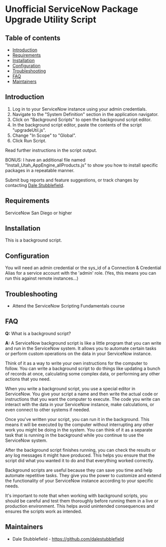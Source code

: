 # Unofficial ServiceNow Package Upgrade Utility Script

## Table of contents
- [Introduction](#introduction)
- [Requirements](#requirements)
- [Installation](#installation)
- [Configuration](#configuration)
- [Troubleshooting](#troubleshooting)
- [FAQ](#faq)
- [Maintainers](#maintainers)

## Introduction

1) Log in to your ServiceNow instance using your admin credentials.
1) Navigate to the "System Definition" section in the application navigator.
1) Click on "Background Scripts" to open the background script editor.
1) In the background script editor, paste the contents of the script "upgradeUtil.js". 
1) Change "In Scope" to "Global".
1) Click Run Script.

Read further instructions in the script output. 

BONUS: I have an additional file named "Install_Utah_AppEngine_allProducts.js" to show you how to install specific packages in a repeatable manner. 

Submit bug reports and feature suggestions, or track changes by contacting [Dale Stubblefield](mailto:dale.stubblefield@servicenow.com).

## Requirements

ServiceNow San Diego or higher

## Installation

This is a background script. 

## Configuration

You will need an admin credential or the sys_id of a Connection & Credential Alias for a service account with the 'admin' role.  (Yes, this means you can run this against remote instances...)

## Troubleshooting

- Attend the ServiceNow Scripting Fundamentals course

## FAQ

**Q:** What is a background script?

**A:** A ServiceNow background script is like a little program that you can write and run in the ServiceNow system. It allows you to automate certain tasks or perform custom operations on the data in your ServiceNow instance.

Think of it as a way to write your own instructions for the computer to follow. You can write a background script to do things like updating a bunch of records at once, calculating some complex data, or performing any other actions that you need.

When you write a background script, you use a special editor in ServiceNow. You give your script a name and then write the actual code or instructions that you want the computer to execute. The code you write can interact with the data in your ServiceNow instance, make calculations, or even connect to other systems if needed.

Once you've written your script, you can run it in the background. This means it will be executed by the computer without interrupting any other work you might be doing in the system. You can think of it as a separate task that is running in the background while you continue to use the ServiceNow system.

After the background script finishes running, you can check the results or any log messages it might have produced. This helps you ensure that the script did what you wanted it to do and that everything worked correctly.

Background scripts are useful because they can save you time and help automate repetitive tasks. They give you the power to customize and extend the functionality of your ServiceNow instance according to your specific needs.

It's important to note that when working with background scripts, you should be careful and test them thoroughly before running them in a live or production environment. This helps avoid unintended consequences and ensures the scripts work as intended.

## Maintainers

- Dale Stubblefield - https://github.com/dalestubblefield

